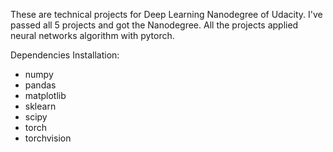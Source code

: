 These are technical projects for Deep Learning Nanodegree of Udacity.
I've passed all 5 projects and got the Nanodegree. All the projects
applied neural networks algorithm with pytorch.

Dependencies Installation:

- numpy
- pandas
- matplotlib
- sklearn
- scipy
- torch
- torchvision
